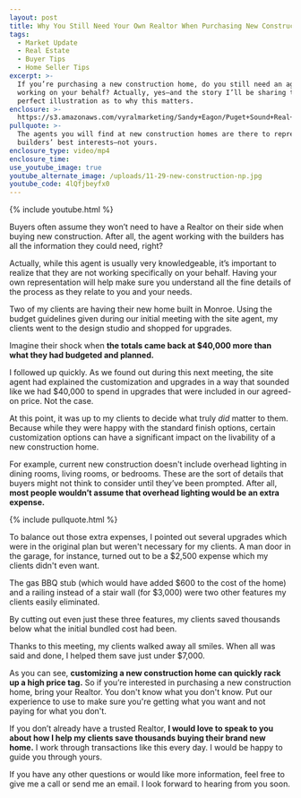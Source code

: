 ```yaml
---
layout: post
title: Why You Still Need Your Own Realtor When Purchasing New Construction
tags:
  - Market Update
  - Real Estate
  - Buyer Tips
  - Home Seller Tips
excerpt: >-
  If you’re purchasing a new construction home, do you still need an agent
  working on your behalf? Actually, yes—and the story I’ll be sharing today is a
  perfect illustration as to why this matters.
enclosure: >-
  https://s3.amazonaws.com/vyralmarketing/Sandy+Eagon/Puget+Sound+Real+Estate+Agent-+Dont+Buy+a+New+Construction+Home+Without+a+Realtor.mp4
pullquote: >-
  The agents you will find at new construction homes are there to represent the
  builders’ best interests—not yours.
enclosure_type: video/mp4
enclosure_time:
use_youtube_image: true
youtube_alternate_image: /uploads/11-29-new-construction-np.jpg
youtube_code: 4lQfjbeyfx0
---
```


{% include youtube.html %}

Buyers often assume they won’t need to have a Realtor on their side when buying new construction. After all, the agent working with the builders has all the information they could need, right?

Actually, while this agent is usually very knowledgeable, it’s important to realize that they are not working specifically on your behalf. Having your own representation will help make sure you understand all the fine details of the process as they relate to you and your needs.

Two of my clients are having their new home built in Monroe. Using the budget guidelines given during our initial meeting with the site agent, my clients went to the design studio and shopped for upgrades.

Imagine their shock when **the totals came back at $40,000 more than what they had budgeted and planned.**

I followed up quickly. As we found out during this next meeting, the site agent had explained the customization and upgrades in a way that sounded like we had $40,000 to spend in upgrades that were included in our agreed-on price. Not the case.

At this point, it was up to my clients to decide what truly *did* matter to them. Because while they were happy with the standard finish options, certain customization options can have a significant impact on the livability of a new construction home.  

For example, current new construction doesn't include overhead lighting in dining rooms, living rooms, or bedrooms. These are the sort of details that buyers might not think to consider until they’ve been prompted. After all, **most people wouldn’t assume that overhead lighting would be an extra expense.**

{% include pullquote.html %}

To balance out those extra expenses, I pointed out several upgrades which were in the original plan but weren't necessary for my clients. A man door in the garage, for instance, turned out to be a $2,500 expense which my clients didn't even want.

The gas BBQ stub (which would have added $600 to the cost of the home) and a railing instead of a stair wall (for $3,000) were two other features my clients easily eliminated.

By cutting out even just these three features, my clients saved thousands below what the initial bundled cost had been.

Thanks to this meeting, my clients walked away all smiles. When all was said and done, I helped them save just under $7,000.  

As you can see, **customizing a new construction home can quickly rack up a high price tag.** So if you’re interested in purchasing a new construction home, bring your Realtor. You don't know what you don't know. Put our experience to use to make sure you're getting what you want and not paying for what you don't.

If you don’t already have a trusted Realtor, **I would love to speak to you about how I help my clients save thousands buying their brand new home.** I work through transactions like this every day. I would be happy to guide you through yours.

If you have any other questions or would like more information, feel free to give me a call or send me an email. I look forward to hearing from you soon.